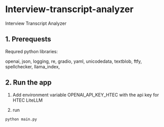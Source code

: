 # Interview-transcript-analyzer
Interview Transcript Analyzer

## 1. Prerequests
Requred python libraries: 

openai, 
json, 
logging, 
re, 
gradio, 
yaml, 
unicodedata, 
textblob, 
ftfy, 
spellchecker, 
llama_index, 


## 2. Run the app

1. Add environment variable OPENAI_API_KEY_HTEC with the api key for HTEC LiteLLM

2. run

```python main.py```